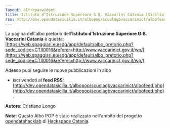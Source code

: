 ```yaml
---
layout: altrepa+widget
title: Istituto d'Istruzione Superiore G.B. Vaccarini Catania (Sicilia)
rss: http://dev.opendatasicilia.it/albopop/scuolagbvaccarinict/albofeed.php
---
```


La pagina dell'albo pretorio dell'**Istituto d'Istruzione Superiore G.B. Vaccarini Catania** è questa: [https://web.spaggiari.eu/sdg/app/default/albo_pretorio.php?sede_codice=CTII0016&referer=http://www.vaccarinict.gov.it/wp/](https://web.spaggiari.eu/sdg/app/default/albo_pretorio.php?sede_codice=CTII0016&referer=http://www.vaccarinict.gov.it/wp/)

Adesso puoi seguire le nuove pubblicazioni in albo


* iscrivendoti al **feed RSS**: [http://dev.opendatasicilia.it/albopop/scuolagbvaccarinict/albofeed.php](http://dev.opendatasicilia.it/albopop/scuolagbvaccarinict/albofeed.php).

**Autore**: Cristiano Longo

**Note**: Questo Albo POP è stato realizzato nell'ambito del progetto
[opendatahacklab](http://opendatahacklab.org) di [Hackspace Catania](http://hackspacecatania.it). 
